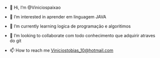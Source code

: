 - 👋 Hi, I’m @Viniciospaixao
- 👀 I’m interested in  aprender em linguagem JAVA
- 🌱 I’m currently learning  logica de programação e algoritimos
- 💞️ I’m looking to collaborate  com todo conhecimento que adquirir  atraves do git

- 📫 How to reach me  Viniciostobias_10@hotmail.com

<!---
Viniciospaixao/Viniciospaixao is a ✨ special ✨ repository because its `README.md` (this file) appears on your GitHub profile.
You can click the Preview link to take a look at your changes.
--
